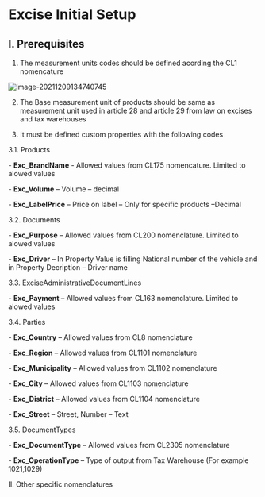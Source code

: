 # Excise Initial Setup

 

## I.           Prerequisites 

1. The measurement units codes should be defined acording the CL1 nomencature

![image-20211209134740745](C:\Users\i.ivanov\AppData\Roaming\Typora\typora-user-images\image-20211209134740745.png)

 

2. The Base measurement unit of products should be same as measurement unit used in article 28 and article 29 from law on excises and tax warehouses

3. It must be defined custom properties with the following codes 

3.1. Products

\-     **Exc_BrandName** - Allowed values from CL175 nomencature. Limited to alowed values

\-     **Exc_Volume** – Volume  – decimal

\-     **Exc_LabelPrice** – Price on label – Only for specific products –Decimal

3.2. Documents

\-     **Exc_Purpose** –  Allowed values from CL200 nomenclature. Limited to alowed values

\-     **Exc_Driver** – In Property Value is filling National number of the vehicle and in Property Decription  – Driver name

3.3. ExciseAdministrativeDocumentLines

\-     **Exc_Payment** – Allowed values from CL163 nomenclature. Limited to alowed values

3.4. Parties

\-     **Exc_Country** – Allowed values from CL8 nomenclature

\-     **Exc_Region** – Allowed values from CL1101 nomenclature

\-     **Exc_Municipality** – Allowed values from CL1102 nomenclature

\-     **Exc_City** – Allowed values from CL1103 nomenclature

\-     **Exc_District** – Allowed values from CL1104 nomenclature

\-     **Exc_Street** – Street, Number – Text

3.5. DocumentTypes

\-     **Exc_DocumentType** – Allowed values from CL2305 nomenclature

\-     **Exc_OperationType** – Type of output from Tax Warehouse (For example 1021,1029)





II.          Other specific nomenclatures

 